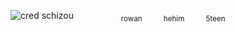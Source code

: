 ![cred schizou](https://github.com/user-attachments/assets/6b33e65a-4d14-4056-9421-b6089bbf6352)
⠀⠀⠀⠀⠀⠀⠀<sub>rowan⠀⠀⠀⠀hehim⠀⠀⠀⠀5teen</sub>
